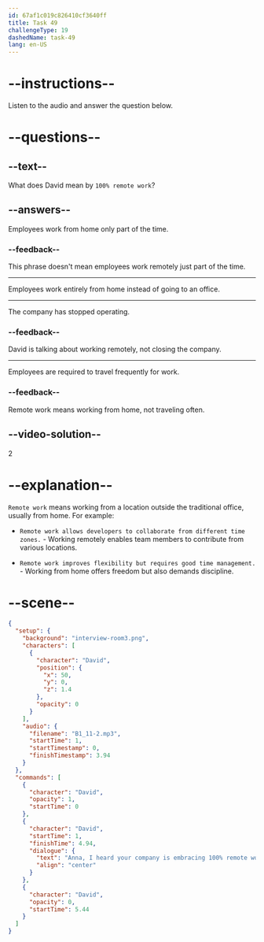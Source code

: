 ```yaml
---
id: 67af1c019c826410cf3640ff
title: Task 49
challengeType: 19
dashedName: task-49
lang: en-US
---
```


<!-- (Audio) David: Anna, I heard your company is embracing 100% remote work. -->

# --instructions--

Listen to the audio and answer the question below.

# --questions--

## --text--

What does David mean by `100% remote work`?

## --answers--

Employees work from home only part of the time.

### --feedback--

This phrase doesn't mean employees work remotely just part of the time.

---

Employees work entirely from home instead of going to an office.

---

The company has stopped operating.

### --feedback--

David is talking about working remotely, not closing the company.

---

Employees are required to travel frequently for work.

### --feedback--

Remote work means working from home, not traveling often.

## --video-solution--

2

# --explanation--

`Remote work` means working from a location outside the traditional office, usually from home. For example:

- `Remote work allows developers to collaborate from different time zones.` - Working remotely enables team members to contribute from various locations.

- `Remote work improves flexibility but requires good time management.` - Working from home offers freedom but also demands discipline.

# --scene--

```json
{
  "setup": {
    "background": "interview-room3.png",
    "characters": [
      {
        "character": "David",
        "position": {
          "x": 50,
          "y": 0,
          "z": 1.4
        },
        "opacity": 0
      }
    ],
    "audio": {
      "filename": "B1_11-2.mp3",
      "startTime": 1,
      "startTimestamp": 0,
      "finishTimestamp": 3.94
    }
  },
  "commands": [
    {
      "character": "David",
      "opacity": 1,
      "startTime": 0
    },
    {
      "character": "David",
      "startTime": 1,
      "finishTime": 4.94,
      "dialogue": {
        "text": "Anna, I heard your company is embracing 100% remote work.",
        "align": "center"
      }
    },
    {
      "character": "David",
      "opacity": 0,
      "startTime": 5.44
    }
  ]
}
```
